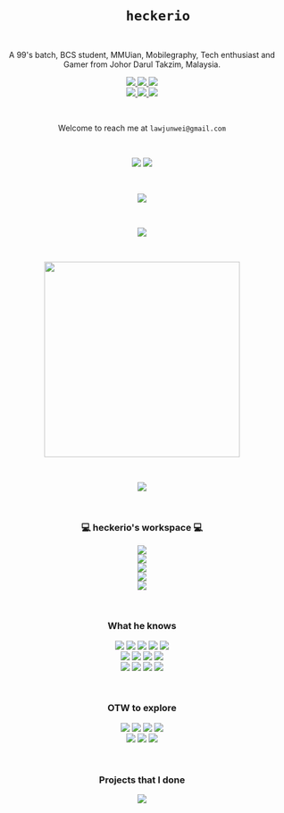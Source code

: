 <h1 align="center">
  <code>
    heckerio
  </code>
</h1>

<!-- WHO AM I -->
<p align="center">
  A 99's batch, BCS student, MMUian, Mobilegraphy, Tech enthusiast and Gamer from Johor Darul Takzim, Malaysia. 
</p>

<!-- SOCIAL MEDIA -->
<p align="center">
  <a href="https://www.instagram.com/heckerio/">
    <img src="https://img.shields.io/badge/instagram-%23E4405F.svg?&style=for-the-badge&logo=instagram&logoColor=white" />
  </a>
  <a href="https://twitter.com/heckerioXD">
    <img src="https://img.shields.io/badge/Twitter-1DA1F2?style=for-the-badge&logo=twitter&logoColor=white" />  
  </a>
  <a href="https://www.linkedin.com/in/henrylawjunwei/">
    <img src="https://img.shields.io/badge/LinkedIn-0077B5?style=for-the-badge&logo=linkedin&logoColor=white" />
  </a><br/>
  <a href="https://github.com/heckerio">
    <img src="https://img.shields.io/badge/GitHub-100000?style=for-the-badge&logo=github&logoColor=white" />
  </a>
  <a href="https://open.spotify.com/user/k2q0zy5rh7zh2tsond5b9kwes">
    <img src="https://img.shields.io/badge/Spotify-1ED760?&style=for-the-badge&logo=spotify&logoColor=white" />
  </a>
  <a href="https://discord.com/login?redirect_to=%2Fchannels%2F%40me">
    <img src="https://img.shields.io/badge/Discord-7289DA?style=for-the-badge&logo=discord&logoColor=white" />
  </a>
</p><br/>

<!-- EMAIL ADDRESS -->
<p align="center">
  Welcome to reach me at <code>lawjunwei@gmail.com</code>
</p><br/>

<!-- GITHUB PROFILE VIEWS & FOLLOWERS -->
<p align='center'>
  <a href="#"><img src="https://gpvc.arturio.dev/heckerio" /></a>
  <a href="#"><img src="https://img.shields.io/github/followers/heckerio.svg?style=social&label=Follow&maxAge=2592000" /></a>
</p><br/>

<!-- GITHUB TROPHY -->
<p align='center'>
  <a href="#"><img src="https://github-profile-trophy.vercel.app/?username=heckerio&row=1" /></a>
</p><br/>

<!-- GITHUB STREAK -->
<p align='center'>
  <a href="#"><img src="https://github-readme-streak-stats.herokuapp.com/?user=heckerio&theme=blue-green" /></a>
</p><br/>

<!-- GITHUB STATS -->
<p align='center'>
  <a href="#"><img src="https://github-readme-stats.vercel.app/api?username=heckerio&show_icons=true&count_private=true&theme=vision-friendly-dark" width="350"></a>
</p><br/>

<!-- COMPACT LANGUAGE CAR LAYOUT -->
<p align='center'>
  <img src="https://github-readme-stats.vercel.app/api/top-langs/?username=heckerio&layout=compact" />
</p><br/>

<!-- PC WORKSPACE -->
<h3 align="center">
   💻 heckerio's workspace 💻
</h3>

<p align="center">
  <a href="https://linuxmint.com/">
    <img src="https://img.shields.io/badge/Linux_Mint-87CF3E?style=for-the-badge&logo=linux-mint&logoColor=white" />
  </a><br/>
  <a href="https://www.microsoft.com/en-my/windows">
    <img src="https://img.shields.io/badge/windows-%230078D6.svg?&style=for-the-badge&logo=windows&logoColor=white" />
  </a><br/>
  <a href="https://ark.intel.com/content/www/us/en/ark/products/95443/intel-core-i5-7200u-processor-3m-cache-up-to-3-10-ghz.html">
    <img src="https://img.shields.io/badge/intel-core%20i5%207th-%230071C5.svg?&style=for-the-badge&logo=intel&logoColor=white" />  
  </a><br/>
  <img src="https://img.shields.io/badge/RAM-16GB-%230071C5.svg?&style=for-the-badge&logoColor=white" /><br/>
  <a href="https://www.notebookcheck.net/NVIDIA-GeForce-940MX.156033.0.html">
    <img src="https://img.shields.io/badge/nvidia-gt%20940MX-%2376B900.svg?&style=for-the-badge&logo=nvidia&logoColor=white" />
  </a><br/>
</p><br/>

<!-- PROGRAMMING LANGUAGE -->
<h3 align="center">What he knows</h3>
<p align="center">
  <img src="https://img.shields.io/badge/C-00599C?style=for-the-badge&logo=c&logoColor=white" />
  <img src="https://img.shields.io/badge/C%2B%2B-00599C?style=for-the-badge&logo=c%2B%2B&logoColor=white" />
  <img src="https://img.shields.io/badge/Java-ED8B00?style=for-the-badge&logo=java&logoColor=white" />
  <img src="https://img.shields.io/badge/HTML5-E34F26?style=for-the-badge&logo=html5&logoColor=white" />
  <img src="https://img.shields.io/badge/CSS3-1572B6?style=for-the-badge&logo=css3&logoColor=white" /><br/>
  <img src="https://img.shields.io/badge/JavaScript-323330?style=for-the-badge&logo=javascript&logoColor=F7DF1E" />
  <img src="https://img.shields.io/badge/PHP-777BB4?style=for-the-badge&logo=php&logoColor=white" />
  <img src="https://img.shields.io/badge/Bootstrap-563D7C?style=for-the-badge&logo=bootstrap&logoColor=white" />
  <img src="https://img.shields.io/badge/Laravel-FF2D20?style=for-the-badge&logo=laravel&logoColor=white"/></br>
  <img src="https://img.shields.io/badge/Git-F05032?style=for-the-badge&logo=git&logoColor=white" />
  <img src="https://img.shields.io/badge/MySQL-00000F?style=for-the-badge&logo=mysql&logoColor=white" />
  <img src="https://img.shields.io/badge/C%23-239120?style=for-the-badge&logo=c-sharp&logoColor=white" />
  <img src="https://img.shields.io/badge/Xamarin-3498DB?style=for-the-badge&logo=xamarin&logoColor=white" />
</p><br/>

<!-- PROGRAMMING LANGUAGE -->
<h3 align="center">OTW to explore</h3>
<p align="center">
  <img src="https://img.shields.io/badge/Docker-2CA5E0?style=for-the-badge&logo=docker&logoColor=white" />
  <img src="https://img.shields.io/badge/Vue.js-35495E?style=for-the-badge&logo=vue-dot-js&logoColor=4FC08D" />
  <img src="https://img.shields.io/badge/Node.js-43853D?style=for-the-badge&logo=node-dot-js&logoColor=white" />
  <img src="https://img.shields.io/badge/Flutter-02569B?style=for-the-badge&logo=flutter&logoColor=white" /><br/>
  <img src="https://img.shields.io/badge/Dart-0175C2?style=for-the-badge&logo=dart&logoColor=white" />
  <img src="https://img.shields.io/badge/Python-3776AB?style=for-the-badge&logo=python&logoColor=white" />
  <img src="https://img.shields.io/badge/firebase-ffca28?style=for-the-badge&logo=firebase&logoColor=black" />
</p><br/>

<!-- HECKERIO'S PROJECTS -->
<h3 align="center">Projects that I done</h3>
<p align="center">
  <a href="https://github.com/heckerio/hashtech"><img src="https://github-readme-stats.vercel.app/api/pin/?username=heckerio&repo=hashtech" /></a>
</p>
